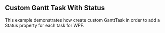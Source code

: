 ## Custom Gantt Task With Status
This example demonstrates how create custom GanttTask in order to add a Status property for each task for WPF.

[//]: <keywords:add>